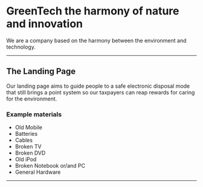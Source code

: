 # GreenTech the harmony of nature and innovation
We are a company based on the harmony between the environment and technology.

---

## The Landing Page
Our landing page aims to guide people to a safe electronic disposal mode that still brings a point system so our taxpayers can reap rewards for caring for the environment.
### Example materials
- Old Mobile
- Batteries
- Cables
- Broken TV
- Broken DVD
- Old iPod
- Broken Notebook or/and PC
- General Hardware

---